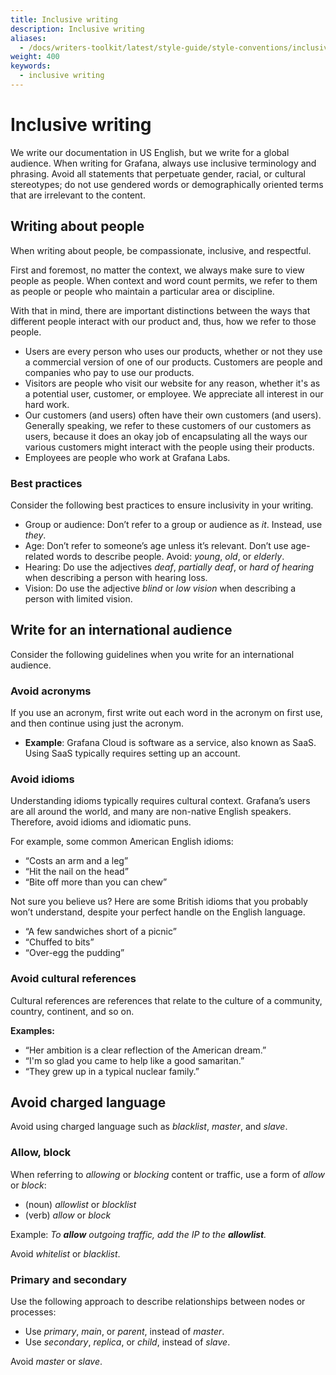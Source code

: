 ```yaml
---
title: Inclusive writing
description: Inclusive writing
aliases:
  - /docs/writers-toolkit/latest/style-guide/style-conventions/inclusive-writing/
weight: 400
keywords:
  - inclusive writing
---
```


# Inclusive writing

We write our documentation in US English, but we write for a global audience. When writing for Grafana, always use inclusive terminology and phrasing. Avoid all statements that perpetuate gender, racial, or cultural stereotypes; do not use gendered words or demographically oriented terms that are irrelevant to the content.

## Writing about people

When writing about people, be compassionate, inclusive, and respectful.

First and foremost, no matter the context, we always make sure to view people as people. When context and word count permits, we refer to them as people or people who maintain a particular area or discipline.

With that in mind, there are important distinctions between the ways that different people interact with our product and, thus, how we refer to those people.

- Users are every person who uses our products, whether or not they use a commercial version of one of our products. Customers are people and companies who pay to use our products.
- Visitors are people who visit our website for any reason, whether it's as a potential user, customer, or employee. We appreciate all interest in our hard work.
- Our customers (and users) often have their own customers (and users). Generally speaking, we refer to these customers of our customers as users, because it does an okay job of encapsulating all the ways our various customers might interact with the people using their products.
- Employees are people who work at Grafana Labs.

### Best practices

Consider the following best practices to ensure inclusivity in your writing.

- Group or audience: Don’t refer to a group or audience as _it_. Instead, use _they_.
- Age: Don’t refer to someone’s age unless it’s relevant. Don’t use age-related words to describe people. Avoid: _young_, _old_, or _elderly_.
- Hearing: Do use the adjectives _deaf_, _partially deaf_, or _hard of hearing_ when describing a person with hearing loss.
- Vision: Do use the adjective _blind_ or _low vision_ when describing a person with limited vision.

## Write for an international audience

Consider the following guidelines when you write for an international audience.

### Avoid acronyms

If you use an acronym, first write out each word in the acronym on first use, and then continue using just the acronym.

- **Example**: Grafana Cloud is software as a service, also known as SaaS. Using SaaS typically requires setting up an account.

### Avoid idioms

Understanding idioms typically requires cultural context. Grafana’s users are all around the world, and many are non-native English speakers. Therefore, avoid idioms and idiomatic puns.

For example, some common American English idioms:
- “Costs an arm and a leg”
- “Hit the nail on the head”
- “Bite off more than you can chew”

Not sure you believe us? Here are some British idioms that you probably won’t understand, despite your perfect handle on the English language.

- “A few sandwiches short of a picnic”
- “Chuffed to bits”
- “Over-egg the pudding”

### Avoid cultural references

Cultural references are references that relate to the culture of a community, country, continent, and so on.

**Examples:**
- “Her ambition is a clear reflection of the American dream.”
- “I'm so glad you came to help like a good samaritan.”
- “They grew up in a typical nuclear family.”

## Avoid charged language

Avoid using charged language such as _blacklist_, _master_, and _slave_.

### Allow, block

When referring to _allowing_ or _blocking_ content or traffic, use a form of _allow_ or _block_:

- (noun) _allowlist_ or _blocklist_
- (verb) _allow_ or _block_

Example: _To **allow** outgoing traffic, add the IP to the **allowlist**._

Avoid _whitelist_ or _blacklist_.

### Primary and secondary

Use the following approach to describe relationships between nodes or processes:

- Use _primary_, _main_, or _parent_, instead of _master_.
- Use _secondary_, _replica_, or _child_, instead of _slave_.

Avoid _master_ or _slave_.
